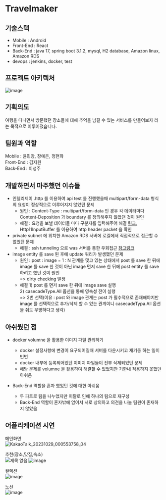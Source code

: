 # Travelmaker

## 기술스택
- Mobile : Android
- Front-End : React
- Back-End : java 17, spring boot 3.1.2, mysql, H2 database, Amazon linux, Amazon RDS
- devops : jenkins, docker, test

## 프로젝트 아키텍처
![image](https://github.com/JipDol2/newdeps/assets/55746374/37316ac5-8d00-4ec8-bd48-f3408f4d0d3c)

## 기획의도
여행을 다니면서 방문했던 장소들에 대해 추억을 남길 수 있는 서비스를 만들어보자 라는 목적으로 이루어졌습니다.

## 팀원과 역할
Mobile : 윤민창, 장예은, 정현화  
Front-End : 김지원  
Back-End : 이성주  

## 개발하면서 마주했던 이슈들
- 인텔리제이 .http 를 이용하여 api test 를 진행했을때 multipart/form-data 형식의 요청이 정상적으로 이루어지지 않았던 문제
    - 원인 : Content-Type : multipart/form-data 인 경우 각 데이터마다 Content-Deposition 과 boundary 를 정의해주지 않았던 것이 원인
    - 해결 : 요청을 보낼 데이터들 마다 구분자를 입력해주어 해결 [링크](https://boomrabbit.tistory.com/255), Http11InputBuffer 를 이용하여 http header packet 을 확인
- private subnet 에 위치한 Amazon RDS 서버에 로컬에서 직접적으로 접근할 수 없었던 문제
    - 해결 : ssh tunneling 으로 was 서버를 통한 우회접근 [참고링크](https://letsmakemyselfprogrammer.tistory.com/123)
- image entity 를 save 된 후에 update 쿼리가 발생했던 문제
    - 원인 : post : image = 1 : N 관계를 맺고 있는 상태에서 post 를 save 한 뒤에 image 를 save 한 것이 아닌 image 먼저 save 한 뒤에 post entity 를 save 하려고 했던 것이 원인  
            => dirty checking 발생
    - 해결
          1) post 를 먼저 save 한 뒤에 image save 실행  
          2) casecadeType.All 옵션을 통해 영속성 전이 실행  
          => 2번 선택(이유 : post 와 image 관계는 post 가 필수적으로 존재해야지만 image 를 선택적으로 추가/삭제 할 수 있는 관계이니 casecadeTypa.All 옵션을 줘도 무방하다고 생각)

## 아쉬웠던 점
- docker volumne 을 활용한 이미지 파일 관리하기  
    - docker 설정사항에 변경이 요구되어질때 서버를 다운시키고 재기동 하는 일이 빈번  
    - docker 내부에 등록되어있던 이미지 파일들이 전부 삭제되었던 문제  
    - 해당 문제를 volumne 을 활용하여 해결할 수 있었지만 기한내 적용하지 못했던 아쉬움
      
- Back-End 역할을 혼자 했었던 것에 대한 아쉬움
    - 두 파트로 팀을 나누었지만 이탈로 인해 하나의 팀으로 재구성
    - Back-End 역할이 혼자밖에 없어서 서로 상의하고 의견을 나눌 팀원이 존재하지 않았음
 
## 어플리케이션 시연
메인화면  
![KakaoTalk_20231029_000553758_04](https://github.com/JipDol2/newdeps/assets/55746374/c782ab95-4f19-4802-a1d7-246ab542ab70)

추천(장소,맛집,숙소)  
![제목 없음](https://github.com/JipDol2/newdeps/assets/55746374/95828e70-cade-443c-9e71-788b97d6aeb7)
![image](https://github.com/JipDol2/newdeps/assets/55746374/e66e12c8-c3f1-40c5-afb6-1f45e9a31eb7)

컬렉션  
![image](https://github.com/JipDol2/newdeps/assets/55746374/a12177ee-90b4-43e5-9242-5273d41cece5)

노선  
![image](https://github.com/JipDol2/newdeps/assets/55746374/ea9dcb25-6ee2-4151-91a8-5355093c21ab)


